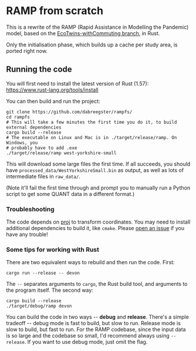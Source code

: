 # RAMP from scratch

This is a rewrite of the RAMP (Rapid Assistance in Modelling the Pandemic)
model, based on the
[EcoTwins-withCommuting branch](https://github.com/Urban-Analytics/RAMP-UA/tree/Ecotwins-withCommuting),
in Rust.

Only the initialisation phase, which builds up a cache per study area, is ported
right now.

## Running the code

You will first need to install the latest version of Rust (1.57):
<https://www.rust-lang.org/tools/install>

You can then build and run the project:

```shell
git clone https://github.com/dabreegster/rampfs/
cd rampfs
# This will take a few minutes the first time you do it, to build external dependencies
cargo build --release
# The executable on Linux and Mac is in ./target/release/ramp. On Windows, you
# probably have to add .exe
./target/release/ramp west-yorkshire-small
```

This will download some large files the first time. If all succeeds, you should
have `processed_data/WestYorkshireSmall.bin` as output, as well as lots of
intermediate files in `raw_data/`.

(Note it'll fail the first time through and prompt you to manually run a Python
script to get some QUANT data in a different format.)

### Troubleshooting

The code depends on [proj](https://proj.org) to transform coordinates. You may
need to install additional dependencies to build it, like `cmake`. Please
[open an issue](https://github.com/dabreegster/rampfs/issues) if you have any
trouble!

### Some tips for working with Rust

There are two equivalent ways to rebuild and then run the code. First:

```shell
cargo run --release -- devon
```

The `--` separates arguments to `cargo`, the Rust build tool, and arguments to
the program itself. The second way:

```shell
cargo build --release
./target/debug/ramp devon
```

You can build the code in two ways -- **debug** and **release**. There's a
simple tradeoff -- debug mode is fast to build, but slow to run. Release mode is
slow to build, but fast to run. For the RAMP codebase, since the input data is
so large and the codebase so small, I'd recommend always using `--release`. If
you want to use debug mode, just omit the flag.
